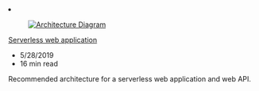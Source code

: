 <!-- Thie file is automatically generated by build/architectures/build_index.py.  Any updates will be lost. -->
<li class="grid-item item-column" data-categories="Web Developer Tools ">
<article class="card">
    <div class="card-header has-margin-bottom-none" aria-hidden="true">
        <figure class="image diagram has-height-175 has-overflow-hidden level">
            <a href="/azure/architecture/reference-architectures/serverless/web-app"><img src="/azure/architecture/browse/thumbs/web-app.png" class="diagram" alt="Architecture Diagram" data-linktype="relative-path"></a>
        </figure>
    </div>
    <div class="card-content">
        <a class="card-content-title has-margin-top-none" href="/azure/architecture/reference-architectures/serverless/web-app">
            <p>Serverless web application</p>
        </a>
        <ul class="card-content-metadata">
            <li>5/28/2019</li>
            <li>16 min read</li>
        </ul>
        <p class="card-content-description">Recommended architecture for a serverless web application and web API.</p>
        <div class="bottom-to-top-fade is-hidden-mobile"></div>
    </div>
</article>
</li>
